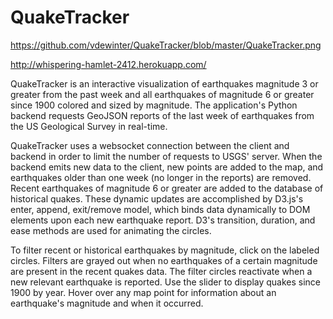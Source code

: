 QuakeTracker
============
https://github.com/vdewinter/QuakeTracker/blob/master/QuakeTracker.png


http://whispering-hamlet-2412.herokuapp.com/


QuakeTracker is an interactive visualization of earthquakes magnitude 3 or greater from the past week and all earthquakes of magnitude 6 or greater since 1900 colored and sized by magnitude. The application's Python backend requests GeoJSON reports of the last week of earthquakes from the US Geological Survey in real-time. 


QuakeTracker uses a websocket connection between the client and backend in order to limit the number of requests to USGS' server. When the backend emits new data to the client, new points are added to the map, and earthquakes older than one week (no longer in the reports) are removed. Recent earthquakes of magnitude 6 or greater are added to the database of historical quakes. These dynamic updates are accomplished by D3.js's enter, append, exit/remove model, which binds data dynamically to DOM elements upon each new earthquake report. D3's transition, duration, and ease methods are used for animating the circles.


To filter recent or historical earthquakes by magnitude, click on the labeled circles. Filters are grayed out when no earthquakes of a certain magnitude are present in the recent quakes data. The filter circles reactivate when a new relevant earthquake is reported. Use the slider to display quakes since 1900 by year. Hover over any map point for information about an earthquake's magnitude and when it occurred.
